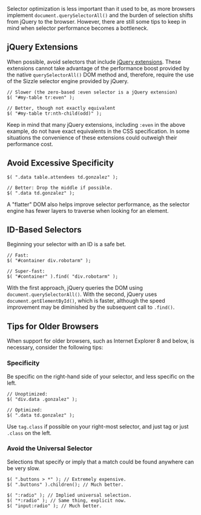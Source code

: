 <script>{
	"title": "Optimize Selectors",
	"level": "intermediate",
	"source": "http://jqfundamentals.com/legacy",
	"attribution": [ "jQuery Fundamentals" ]
}</script>

Selector optimization is less important than it used to be, as more browsers implement `document.querySelectorAll()` and the burden of selection shifts from jQuery to the browser. However, there are still some tips to keep in mind when selector performance becomes a bottleneck.

## jQuery Extensions

When possible, avoid selectors that include [jQuery extensions](https://api.jquery.com/category/selectors/jquery-selector-extensions/). These extensions cannot take advantage of the performance boost provided by the native `querySelectorAll()` DOM method and, therefore, require the use of the Sizzle selector engine provided by jQuery.

```
// Slower (the zero-based :even selector is a jQuery extension)
$( "#my-table tr:even" );

// Better, though not exactly equivalent
$( "#my-table tr:nth-child(odd)" );
```

Keep in mind that many jQuery extensions, including `:even` in the above example, do not have exact equivalents in the CSS specification. In some situations the convenience of these extensions could outweigh their performance cost.

## Avoid Excessive Specificity

```
$( ".data table.attendees td.gonzalez" );

// Better: Drop the middle if possible.
$( ".data td.gonzalez" );
```

A "flatter" DOM also helps improve selector performance, as the selector engine has fewer layers to traverse when looking for an element.

## ID-Based Selectors

Beginning your selector with an ID is a safe bet.

```
// Fast:
$( "#container div.robotarm" );

// Super-fast:
$( "#container" ).find( "div.robotarm" );
```

With the first approach, jQuery queries the DOM using `document.querySelectorAll()`. With the second, jQuery uses `document.getElementById()`, which is faster, although the speed improvement may be diminished by the subsequent call to `.find()`.

## Tips for Older Browsers

When support for older browsers, such as Internet Explorer 8 and below, is necessary, consider the following tips:

### Specificity
Be specific on the right-hand side of your selector, and less specific on the left.

```
// Unoptimized:
$( "div.data .gonzalez" );

// Optimized:
$( ".data td.gonzalez" );
```

Use `tag.class` if possible on your right-most selector, and just tag or just `.class` on the left.

### Avoid the Universal Selector

Selections that specify or imply that a match could be found anywhere can be very slow.

```
$( ".buttons > *" ); // Extremely expensive.
$( ".buttons" ).children(); // Much better.

$( ":radio" ); // Implied universal selection.
$( "*:radio" ); // Same thing, explicit now.
$( "input:radio" ); // Much better.
```
